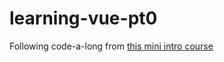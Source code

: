# learning-vue-pt0

Following code-a-long from [this mini intro course](https://www.vuemastery.com/courses/intro-to-vue-js/vue-instance)
